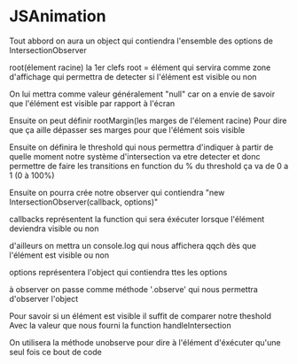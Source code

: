 # JSAnimation

Tout abbord on aura un object qui contiendra l'ensemble des options de IntersectionObserver

root(élement racine)
la 1er clefs root = élément qui servira comme zone d'affichage qui permettra de detecter si l'élément est visible ou non

On lui mettra comme valeur généralement "null" car on a envie de savoir que l'élément est visible par rapport à l'écran


Ensuite on peut définir rootMargin(les marges de l'élement racine) Pour dire que ça aille dépasser ses marges pour que l'élément sois visible


Ensuite on définira le threshold qui nous permettra d'indiquer à partir de quelle moment notre système d'intersection va etre detecter
et donc permettre de faire les transitions en function du % du threshold
ça va de 0 a 1 (0 à 100%)



Ensuite on pourra crée notre observer qui contiendra "new IntersectionObserver(callback, options)"

callbacks représentent la function qui sera éxécuter lorsque l'élément deviendra visible ou non

d'ailleurs on mettra un console.log qui nous affichera qqch dès que l'élément est visible ou non

options représentera l'object qui contiendra ttes les options


à observer on passe comme méthode '.observe' qui nous permettra d'observer l'object

Pour savoir si un élément est visible il suffit de comparer notre theshold
Avec la valeur que nous fourni la function handleIntersection



On utilisera la méthode unobserve pour dire à l'élément d'éxécuter qu'une seul fois ce bout de code